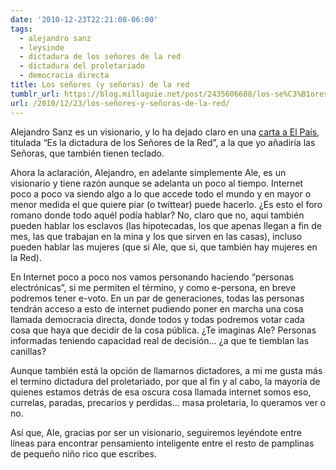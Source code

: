 ```yaml
---
date: '2010-12-23T22:21:08-06:00'
tags:
  - alejandro sanz
  - leysinde
  - dictadura de los señores de la red
  - dictadura del proletariado
  - democracia directa
title: Los señores (y señoras) de la red
tumblr_url: https://blog.millaguie.net/post/2435606688/los-se%C3%B1ores-y-se%C3%B1oras-de-la-red
url: /2010/12/23/los-señores-y-señoras-de-la-red/
---
```


Alejandro Sanz es un visionario, y lo ha dejado claro en una [carta a El País](http://www.elpais.com/articulo/cultura/dictadura/Senores/Red/elpepicul/20101223elpepicul_2/Tes), titulada “Es la dictadura de los Señores de la Red”, a la que yo añadiría las Señoras, que también tienen teclado.

Ahora la aclaración, Alejandro, en adelante simplemente Ale, es un visionario y tiene razón aunque se adelanta un poco al tiempo. Internet poco a poco va siendo algo a lo que accede todo el mundo y en mayor o menor medida el que quiere piar (o twittear) puede hacerlo. ¿Es esto el foro romano donde todo aquél podía hablar? No, claro que no, aqui también pueden hablar los esclavos (las hipotecadas, los que apenas llegan a fin de mes, las que trabajan en la mina y los que sirven en las casas), incluso pueden hablar las mujeres (que si Ale, que si, que también hay mujeres en la Red).

En Internet poco a poco nos vamos personando haciendo “personas electrónicas”, si me permiten el término, y como e-persona, en breve podremos tener e-voto. En un par de generaciones, todas las personas tendrán acceso a esto de internet pudiendo poner en marcha una cosa llamada democracia directa, donde todos y todas podremos votar cada cosa que haya que decidir de la cosa pública. ¿Te imaginas Ale? Personas informadas teniendo capacidad real de decisión… ¿a que te tiemblan las canillas?

Aunque también está la opción de llamarnos dictadores, a mi me gusta más el termino dictadura del proletariado, por que al fin y al cabo, la mayoría de quienes estamos detrás de esa oscura cosa llamada internet somos eso, currelas, paradas, precarios y perdidas… masa proletaria, lo queramos ver o no.

Así que, Ale, gracias por ser un visionario, seguiremos leyéndote entre líneas para encontrar pensamiento inteligente entre el resto de pamplinas de pequeño niño rico que escribes.